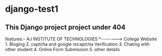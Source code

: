 # django-test1

<h2> This Django project project under 404 </h2>
features:- AJ INSTITUTE OF TECHNOLOGIES *--------> College Website
1. Bloging
2. captcha and google recaptcha Verification
3. Chating with other student
4. Online Form Submission
5. other details
